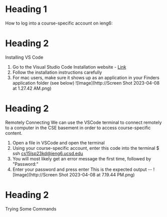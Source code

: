 # Heading 1
How to log into a course-specific account on ieng6:
# Heading 2
Installing VS Code
   1) Go to the Visual Studio Code Installation website - [Link](https://code.visualstudio.com/)
   2) Follow the installation instructions carefully 
   3) For mac users, make sure it shows up as an application in your Finders application folder (see below)
   ![Image](http://Screen Shot 2023-04-08 at 1.27.42 AM.png)
# Heading 2  
Remotely Connecting
  We can use the VSCode terminal to connect remotely to a computer in the CSE basement in order to access course-specific content.
  1) Open a file in VSCode and open the terminal 
  2) Using your course-specific account, enter this code into the terminal
    $ ssh cs15lsp23kd@ieng6.ucsd.edu
  3) You will most likely get an error message the first time, followed by "Password:"
  4) Enter your password and press enter
  This is the expected output -- ![Image](http://Screen Shot 2023-04-08 at 7.19.44 PM.png)
  

  
  
# Heading 2
Trying Some Commands
